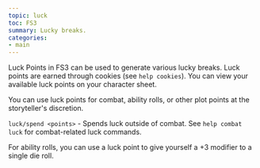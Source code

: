 ```yaml
---
topic: luck
toc: FS3
summary: Lucky breaks.
categories:
- main
---
```

Luck Points in FS3 can be used to generate various lucky breaks.  Luck points are earned through cookies (see `help cookies`).  You can view your available luck points on your character sheet.

You can use luck points for combat, ability rolls, or other plot points at the storyteller's discretion.

`luck/spend <points>` - Spends luck outside of combat.
    See `help combat luck` for combat-related luck commands.

For ability rolls, you can use a luck point to give yourself a +3 modifier to a single die roll.
